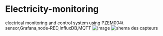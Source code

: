 # Electricity-monitoring
electrical monitoring and control system using PZEM004t sensor,Grafana,node-RED,InfluxDB,MQTT
![image](https://github.com/user-attachments/assets/9394fb02-bf66-4e63-8bc8-6de313c08fed)
![shema des capteurs](https://github.com/user-attachments/assets/bb716e59-19d0-4bc7-9c21-59b711e1ca46)
